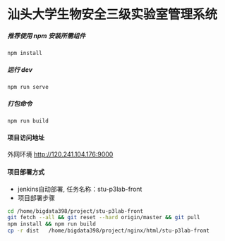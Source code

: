# 汕头大学生物安全三级实验室管理系统

##### 推荐使用 npm 安装所需组件
`npm install`

##### 运行 dev
`npm run serve`

##### 打包命令
`npm run build`

#### 项目访问地址
外网环境 <http://120.241.104.176:9000>

#### 项目部署方式
- jenkins自动部署, 任务名称：stu-p3lab-front
- 项目部署步骤
```sh 
cd /home/bigdata398/project/stu-p3lab-front
git fetch --all && git reset --hard origin/master && git pull
npm install && npm run build
cp -r dist   /home/bigdata398/project/nginx/html/stu-p3lab-front
```
